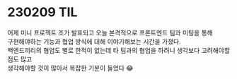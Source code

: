 # 230209 TIL
어제 미니 프로젝트 조가 발표되고 오늘 본격적으로 프론트엔드 팀과 미팅을 통해 <br>
구현해야하는 기능과 협업 방식에 대해 이야기해보는 시간을 가졌다. <br>
백엔드끼리의 협업도 별로 한적이 없는데 타 팀과의 협업을 하려니 생각보다 고려해야할 점도 많고 <br>
생각해야할 것이 많아서 복잡한 기분이 들었다 😂 <br>

